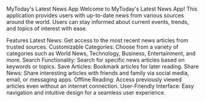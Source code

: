 MyToday's Latest News App
Welcome to MyToday's Latest News App! This application provides users with up-to-date news from various sources around the world. Users can stay informed about current events, trends, and topics of interest with ease.

Features
Latest News: Get access to the most recent news articles from trusted sources.
Customizable Categories: Choose from a variety of categories such as World News, Technology, Business, Entertainment, and more.
Search Functionality: Search for specific news articles based on keywords or topics.
Save Articles: Bookmark articles for later reading.
Share News: Share interesting articles with friends and family via social media, email, or messaging apps.
Offline Reading: Access previously viewed articles even without an internet connection.
User-Friendly Interface: Easy navigation and intuitive design for a seamless user experience.

